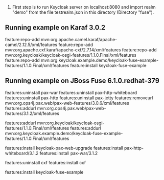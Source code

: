 1) First step is to run Keycloak server on localhost:8080 and import realm "demo" from the file testrealm.json in this directory (Directory "fuse").

Running example on Karaf 3.0.2
------------------------------

feature:repo-add mvn:org.apache.camel.karaf/apache-camel/2.12.5/xml/features
feature:repo-add mvn:org.apache.cxf.karaf/apache-cxf/2.7.14/xml/features
feature:repo-add mvn:org.keycloak/keycloak-osgi-features/1.1.0.Final/xml/features
feature:repo-add mvn:org.keycloak.example.demo/keycloak-fuse-example-features/1.1.0.Final/xml/features
feature:install keycloak-fuse-example

Running example on JBoss Fuse 6.1.0.redhat-379
----------------------------------------------

features:uninstall pax-war
features:uninstall pax-http-whiteboard 
features:uninstall pax-http
features:uninstall pax-jetty
features:removeurl mvn:org.ops4j.pax.web/pax-web-features/3.0.6/xml/features
features:addurl mvn:org.ops4j.pax.web/pax-web-features/3.1.2/xml/features

features:addurl mvn:org.keycloak/keycloak-osgi-features/1.1.0.Final/xml/features
features:addurl mvn:org.keycloak.example.demo/keycloak-fuse-example-features/1.1.0.Final/xml/features

features:install keycloak-pax-web-upgrade
features:install pax-http-whiteboard/3.1.2
features:install pax-war/3.1.2

features:uninstall cxf
features:install cxf

features:install keycloak-fuse-example

